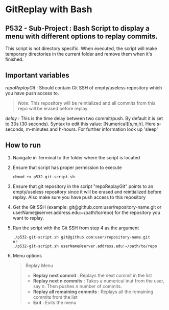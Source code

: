 GitReplay with Bash
===================
P532 - Sub-Project : Bash Script to display a menu with different options to replay commits.
----------

This script is not directory specific. When executed, the script will make temporary directories in the current folder and remove them when it's finished.

Important variables 
-------------

*repoReplayGit* : Should contain Git SSH of empty/useless repository which you have push access to.
>*Note*: This repository will be reintialized and all commits from this repo will be erased before replay.

*delay* : This is the time delay between two commit/push. By default it is set to 30s (30 seconds).
Syntax to edit this value: [Numerical][s,m,h]. Here s-seconds, m-minutes and h-hours.
For further information look up 'sleep'

How to run
-------------

1. Navigate in Terminal to the folder where the script is located

2. Ensure that script has proper permission to execute
	```
	chmod +x p532-git-script.sh
	```

3. Ensure that git repository in the script "repoReplayGit" points to an empty/useless repository since it will be erased and reintialized before replay. Also make sure you have push access to this repository

4. Get the Git SSH (example: git@github\.com:user/repository-name.git or userName@server\.address\.edu:~/path/to/repo) for the repository you want to replay.

5. Run the script with the Git SSH from step 4 as the argument
	```
	./p532-git-script.sh git@github.com:user/repository-name.git
	or 
	./p532-git-script.sh userName@server.address.edu:~/path/to/repo
	```

6. Menu options
	> Replay Menu
	>- **Replay next commit** : Replays the next commit in the list
	>- **Replay next n commits** : Takes a numerical inut from the user, say *n*. Then pushes *n* number of commits.
	>- **Replay all remaining commits** : Replays all the remaining commits from the list
	>- **Exit** : Exits the menu
